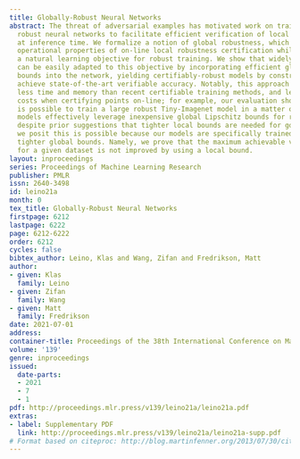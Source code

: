 ```yaml
---
title: Globally-Robust Neural Networks
abstract: The threat of adversarial examples has motivated work on training certifiably
  robust neural networks to facilitate efficient verification of local robustness
  at inference time. We formalize a notion of global robustness, which captures the
  operational properties of on-line local robustness certification while yielding
  a natural learning objective for robust training. We show that widely-used architectures
  can be easily adapted to this objective by incorporating efficient global Lipschitz
  bounds into the network, yielding certifiably-robust models by construction that
  achieve state-of-the-art verifiable accuracy. Notably, this approach requires significantly
  less time and memory than recent certifiable training methods, and leads to negligible
  costs when certifying points on-line; for example, our evaluation shows that it
  is possible to train a large robust Tiny-Imagenet model in a matter of hours. Our
  models effectively leverage inexpensive global Lipschitz bounds for real-time certification,
  despite prior suggestions that tighter local bounds are needed for good performance;
  we posit this is possible because our models are specifically trained to achieve
  tighter global bounds. Namely, we prove that the maximum achievable verifiable accuracy
  for a given dataset is not improved by using a local bound.
layout: inproceedings
series: Proceedings of Machine Learning Research
publisher: PMLR
issn: 2640-3498
id: leino21a
month: 0
tex_title: Globally-Robust Neural Networks
firstpage: 6212
lastpage: 6222
page: 6212-6222
order: 6212
cycles: false
bibtex_author: Leino, Klas and Wang, Zifan and Fredrikson, Matt
author:
- given: Klas
  family: Leino
- given: Zifan
  family: Wang
- given: Matt
  family: Fredrikson
date: 2021-07-01
address:
container-title: Proceedings of the 38th International Conference on Machine Learning
volume: '139'
genre: inproceedings
issued:
  date-parts:
  - 2021
  - 7
  - 1
pdf: http://proceedings.mlr.press/v139/leino21a/leino21a.pdf
extras:
- label: Supplementary PDF
  link: http://proceedings.mlr.press/v139/leino21a/leino21a-supp.pdf
# Format based on citeproc: http://blog.martinfenner.org/2013/07/30/citeproc-yaml-for-bibliographies/
---
```

